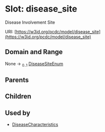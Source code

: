 
# Slot: disease_site


Disease Involvement Site

URI: [https://w3id.org/pcdc/model/disease_site](https://w3id.org/pcdc/model/disease_site)


## Domain and Range

None &#8594;  <sub>0..1</sub> [DiseaseSiteEnum](DiseaseSiteEnum.md)

## Parents


## Children


## Used by

 * [DiseaseCharacteristics](DiseaseCharacteristics.md)
